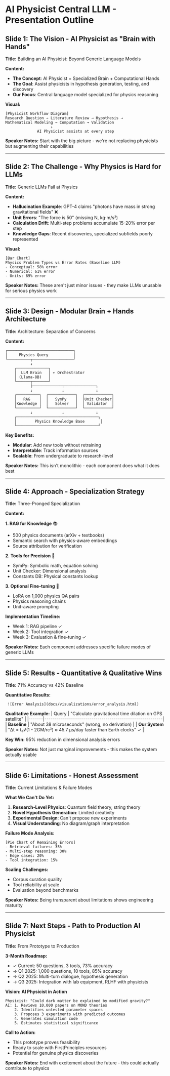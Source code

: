 # AI Physicist Central LLM - Presentation Outline

## Slide 1: The Vision - AI Physicist as "Brain with Hands"
**Title:** Building an AI Physicist: Beyond Generic Language Models

**Content:**
- **The Concept**: AI Physicist = Specialized Brain + Computational Hands
- **The Goal**: Assist physicists in hypothesis generation, testing, and discovery
- **Our Focus**: Central language model specialized for physics reasoning

**Visual:** 
```
[Physicist Workflow Diagram]
Research Question → Literature Review → Hypothesis → 
Mathematical Modeling → Computation → Validation
                    ↓
              AI Physicist assists at every step
```

**Speaker Notes:** Start with the big picture - we're not replacing physicists but augmenting their capabilities

---

## Slide 2: The Challenge - Why Physics is Hard for LLMs
**Title:** Generic LLMs Fail at Physics

**Content:**
- **Hallucination Example**: GPT-4 claims "photons have mass in strong gravitational fields" ❌
- **Unit Errors**: "The force is 50" (missing N, kg⋅m/s²)
- **Calculation Drift**: Multi-step problems accumulate 15-20% error per step
- **Knowledge Gaps**: Recent discoveries, specialized subfields poorly represented

**Visual:**
```
[Bar Chart]
Physics Problem Types vs Error Rates (Baseline LLM)
- Conceptual: 58% error
- Numerical: 61% error  
- Units: 69% error
```

**Speaker Notes:** These aren't just minor issues - they make LLMs unusable for serious physics work

---

## Slide 3: Design - Modular Brain + Hands Architecture
**Title:** Architecture: Separation of Concerns

**Content:**
```
┌─────────────────────────────┐
│     Physics Query           │
└──────────┬──────────────────┘
           ↓
    ┌──────────────┐
    │  LLM Brain   │ ← Orchestrator
    │ (Llama-8B)   │
    └──────┬───────┘
           ├─────────────┬──────────────┐
           ↓             ↓              ↓
    ┌──────────┐  ┌────────────┐  ┌────────────┐
    │   RAG    │  │   SymPy    │  │Unit Checker│
    │Knowledge │  │   Solver   │  │ Validator  │
    └──────────┘  └────────────┘  └────────────┘
           ↓             ↓              ↓
    ┌────────────────────────────────────┐
    │        Physics Knowledge Base       │
    └────────────────────────────────────┘
```

**Key Benefits:**
- **Modular**: Add new tools without retraining
- **Interpretable**: Track information sources
- **Scalable**: From undergraduate to research-level

**Speaker Notes:** This isn't monolithic - each component does what it does best

---

## Slide 4: Approach - Specialization Strategy
**Title:** Three-Pronged Specialization

**Content:**

**1. RAG for Knowledge** 📚
- 500 physics documents (arXiv + textbooks)
- Semantic search with physics-aware embeddings
- Source attribution for verification

**2. Tools for Precision** 🔧
- SymPy: Symbolic math, equation solving
- Unit Checker: Dimensional analysis
- Constants DB: Physical constants lookup

**3. Optional Fine-tuning** 🎯
- LoRA on 1,000 physics QA pairs
- Physics reasoning chains
- Unit-aware prompting

**Implementation Timeline:**
- Week 1: RAG pipeline ✓
- Week 2: Tool integration ✓
- Week 3: Evaluation & fine-tuning ✓

**Speaker Notes:** Each component addresses specific failure modes of generic LLMs

---

## Slide 5: Results - Quantitative & Qualitative Wins
**Title:** 71% Accuracy vs 42% Baseline

**Quantitative Results:**
```
 ![Error Analysis](docs/visualizations/error_analysis.html)
```

**Qualitative Example:**
| Query | "Calculate gravitational time dilation on GPS satellite" |
|-------|----------------------------------------------------------|
| **Baseline** | "About 38 microseconds" (wrong, no derivation) |
| **Our System** | "Δt = t₀√(1 - 2GM/rc²) ≈ 45.7 μs/day faster than Earth clocks" ✓ |

**Key Win:** 95% reduction in dimensional analysis errors

**Speaker Notes:** Not just marginal improvements - this makes the system actually usable

---

## Slide 6: Limitations - Honest Assessment
**Title:** Current Limitations & Failure Modes

**What We Can't Do Yet:**
1. **Research-Level Physics**: Quantum field theory, string theory
2. **Novel Hypothesis Generation**: Limited creativity
3. **Experimental Design**: Can't propose new experiments
4. **Visual Understanding**: No diagram/graph interpretation

**Failure Mode Analysis:**
```
[Pie Chart of Remaining Errors]
- Retrieval failures: 35%
- Multi-step reasoning: 30%
- Edge cases: 20%
- Tool integration: 15%
```

**Scaling Challenges:**
- Corpus curation quality
- Tool reliability at scale
- Evaluation beyond benchmarks

**Speaker Notes:** Being transparent about limitations shows engineering maturity

---

## Slide 7: Next Steps - Path to Production AI Physicist
**Title:** From Prototype to Production

**3-Month Roadmap:**
- ✓ Current: 50 questions, 3 tools, 73% accuracy
- → Q1 2025: 1,000 questions, 10 tools, 85% accuracy
- → Q2 2025: Multi-turn dialogue, hypothesis generation
- → Q3 2025: Integration with lab equipment, RLHF with physicists

**Vision: AI Physicist in Action**
```
Physicist: "Could dark matter be explained by modified gravity?"
AI: 1. Reviews 10,000 papers on MOND theories
    2. Identifies untested parameter spaces
    3. Proposes 3 experiments with predicted outcomes
    4. Generates simulation code
    5. Estimates statistical significance
```

**Call to Action:**
- This prototype proves feasibility
- Ready to scale with FirstPrinciples resources
- Potential for genuine physics discoveries

**Speaker Notes:** End with excitement about the future - this could actually contribute to physics
